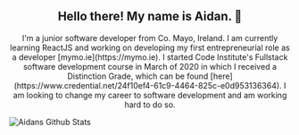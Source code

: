 <h2 align="center">Hello there! My name is Aidan. 👋</h2>
<p align="center">I'm a junior software developer from Co. Mayo, Ireland.
I am currently learning ReactJS and working on developing my first entrepreneurial role as a developer [mymo.ie](https://mymo.ie). I started Code Institute's Fullstack software development course in March of 2020 in which I received a Distinction Grade, which can be found [here](https://www.credential.net/24f10ef4-61c9-4464-825c-e0d953136364).
I am looking to change my career to software development and am working hard to do so.
</p>

![Aidans Github Stats](https://github-readme-stats.vercel.app/api?username=aidant842&theme=tokyonight)
<!--
**aidant842/aidant842** is a ✨ _special_ ✨ repository because its `README.md` (this file) appears on your GitHub profile.

Here are some ideas to get you started:

- 🔭 I’m currently working on ...
- 🌱 I’m currently learning ...
- 👯 I’m looking to collaborate on ...
- 🤔 I’m looking for help with ...
- 💬 Ask me about ...
- 📫 How to reach me: ...
- 😄 Pronouns: ...
- ⚡ Fun fact: ...
-->
